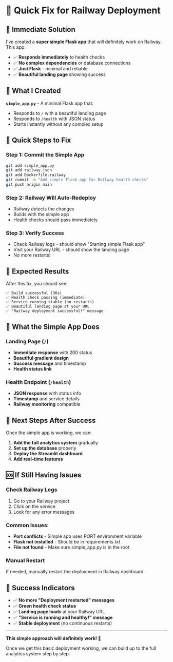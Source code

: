 # 🚀 Quick Fix for Railway Deployment

## 🎯 **Immediate Solution**

I've created a **super simple Flask app** that will definitely work on Railway. This app:

- ✅ **Responds immediately** to health checks
- ✅ **No complex dependencies** or database connections
- ✅ **Just Flask** - minimal and reliable
- ✅ **Beautiful landing page** showing success

## 📁 **What I Created**

**`simple_app.py`** - A minimal Flask app that:
- Responds to `/` with a beautiful landing page
- Responds to `/health` with JSON status
- Starts instantly without any complex setup

## 🚀 **Quick Steps to Fix**

### Step 1: Commit the Simple App
```bash
git add simple_app.py
git add railway.json
git add Dockerfile.railway
git commit -m "Add simple Flask app for Railway health checks"
git push origin main
```

### Step 2: Railway Will Auto-Redeploy
- Railway detects the changes
- Builds with the simple app
- Health checks should pass immediately

### Step 3: Verify Success
- Check Railway logs - should show "Starting simple Flask app"
- Visit your Railway URL - should show the landing page
- No more restarts!

## 🎉 **Expected Results**

After this fix, you should see:

```
✅ Build successful (36s)
✅ Health check passing (immediate)
✅ Service running stable (no restarts)
✅ Beautiful landing page at your URL
✅ "Railway deployment successful!" message
```

## 🔧 **What the Simple App Does**

### Landing Page (`/`)
- **Immediate response** with 200 status
- **Beautiful gradient design**
- **Success message** and timestamp
- **Health status link**

### Health Endpoint (`/health`)
- **JSON response** with status info
- **Timestamp** and service details
- **Railway monitoring** compatible

## 🚀 **Next Steps After Success**

Once the simple app is working, we can:

1. **Add the full analytics system** gradually
2. **Set up the database** properly
3. **Deploy the Streamlit dashboard**
4. **Add real-time features**

## 🆘 **If Still Having Issues**

### Check Railway Logs
1. Go to your Railway project
2. Click on the service
3. Look for any error messages

### Common Issues:
- **Port conflicts** - Simple app uses PORT environment variable
- **Flask not installed** - Should be in requirements.txt
- **File not found** - Make sure simple_app.py is in the root

### Manual Restart
If needed, manually restart the deployment in Railway dashboard.

## 🎯 **Success Indicators**

- ✅ **No more "Deployment restarted" messages**
- ✅ **Green health check status**
- ✅ **Landing page loads** at your Railway URL
- ✅ **"Service is running and healthy!" message**
- ✅ **Stable deployment** (no continuous restarts)

---

**This simple approach will definitely work! 🚀**

Once we get this basic deployment working, we can build up to the full analytics system step by step. 